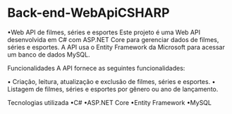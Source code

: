 # Back-end-WebApiCSHARP
•Web API de filmes, séries e esportes
Este projeto é uma Web API desenvolvida em C# com ASP.NET Core para gerenciar dados de filmes, séries e esportes. A API usa o Entity Framework da Microsoft para acessar um banco de dados MySQL.

Funcionalidades
A API fornece as seguintes funcionalidades:

• Criação, leitura, atualização e exclusão de filmes, séries e esportes.
• Listagem de filmes, séries e esportes por gênero ou ano de lançamento.

Tecnologias utilizada
•C#
•ASP.NET Core
•Entity Framework
•MySQL
